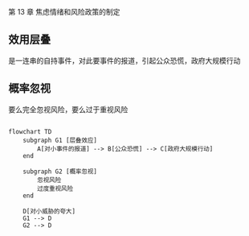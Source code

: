 第 13 章 焦虑情绪和风险政策的制定

## 效用层叠
是一连串的自持事件，对此要事件的报道，引起公众恐慌，政府大规模行动


## 概率忽视

要么完全忽视风险，要么过于重视风险



```mermaid

flowchart TD
    subgraph G1 [层叠效应]
        A[对小事件的报道] --> B[公众恐慌] --> C[政府大规模行动]
    end

    subgraph G2 [概率忽视]
        忽视风险
        过度重视风险
    end

    D[对小威胁的夸大]
    G1 --> D
    G2 --> D 
```